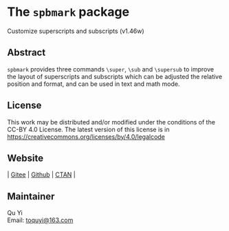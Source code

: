 # The `spbmark` package
Customize superscripts and subscripts (v1.46w)

## Abstract
`spbmark` provides three commands `\super`, `\sub` and `\supersub` to improve the layout of superscripts and subscripts which can be adjusted the relative position and format, and can be used in text and math mode.

## License
This work may be distributed and/or modified under the conditions of the CC-BY 4.0 License. The latest version of this license is in https://creativecommons.org/licenses/by/4.0/legalcode

## Website
| [Gitee](https://gitee.com/texno3/spbmark) | [Github](https://github.com/texno3/spbmark) | [CTAN](https://ctan.org/pkg/spbmark) |

## Maintainer
Qu Yi<br/>
Email: toquyi@163.com